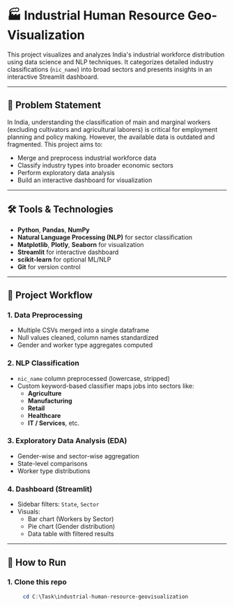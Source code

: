 # 🏭 Industrial Human Resource Geo-Visualization

This project visualizes and analyzes India's industrial workforce distribution using data science and NLP techniques. It categorizes detailed industry classifications (`nic_name`) into broad sectors and presents insights in an interactive Streamlit dashboard.

---

## 📌 Problem Statement

In India, understanding the classification of main and marginal workers (excluding cultivators and agricultural laborers) is critical for employment planning and policy making. However, the available data is outdated and fragmented. This project aims to:

- Merge and preprocess industrial workforce data
- Classify industry types into broader economic sectors
- Perform exploratory data analysis
- Build an interactive dashboard for visualization

---

## 🛠 Tools & Technologies

- **Python**, **Pandas**, **NumPy**
- **Natural Language Processing (NLP)** for sector classification
- **Matplotlib**, **Plotly**, **Seaborn** for visualization
- **Streamlit** for interactive dashboard
- **scikit-learn** for optional ML/NLP
- **Git** for version control

---

## 🧠 Project Workflow

### 1. Data Preprocessing
- Multiple CSVs merged into a single dataframe
- Null values cleaned, column names standardized
- Gender and worker type aggregates computed

### 2. NLP Classification
- `nic_name` column preprocessed (lowercase, stripped)
- Custom keyword-based classifier maps jobs into sectors like:
  - **Agriculture**
  - **Manufacturing**
  - **Retail**
  - **Healthcare**
  - **IT / Services**, etc.

### 3. Exploratory Data Analysis (EDA)
- Gender-wise and sector-wise aggregation
- State-level comparisons
- Worker type distributions

### 4. Dashboard (Streamlit)
- Sidebar filters: `State`, `Sector`
- Visuals:
  - Bar chart (Workers by Sector)
  - Pie chart (Gender distribution)
  - Data table with filtered results

---

## 🚀 How to Run

### 1. Clone this repo
```powershell
     cd C:\Task\industrial-human-resource-geovisualization

